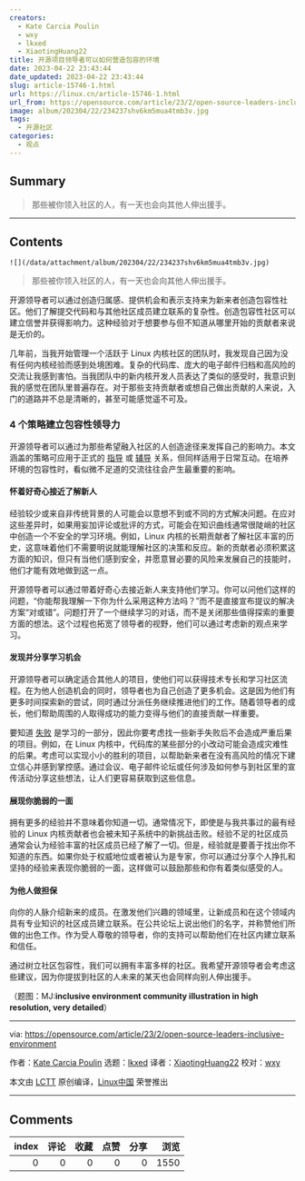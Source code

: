 ```yaml
---
creators:
  - Kate Carcia Poulin
  - wxy
  - lkxed
  - XiaotingHuang22
title: 开源项目领导者可以如何营造包容的环境
date: 2023-04-22 23:43:44
date_updated: 2023-04-22 23:43:44
slug: article-15746-1.html
url: https://linux.cn/article-15746-1.html
url_from: https://opensource.com/article/23/2/open-source-leaders-inclusive-environment
image: album/202304/22/234237shv6km5mua4tmb3v.jpg
tags:
  - 开源社区
categories:
  - 观点
---
```


## Summary

> 那些被你领入社区的人，有一天也会向其他人伸出援手。

***

<!-- more -->

## Contents

`![](/data/attachment/album/202304/22/234237shv6km5mua4tmb3v.jpg)`

> 
> 那些被你领入社区的人，有一天也会向其他人伸出援手。
> 
> 
> 

开源领导者可以通过创造归属感、提供机会和表示支持来为新来者创造包容性社区。他们了解提交代码和与其他社区成员建立联系的复杂性。创造包容性社区可以建立信誉并获得影响力。这种经验对于想要参与但不知道从哪里开始的贡献者来说是无价的。

几年前，当我开始管理一个活跃于 Linux 内核社区的团队时，我发现自己因为没有任何内核经验而感到处境困难。复杂的代码库、庞大的电子邮件归档和高风险的交流让我感到害怕。当我团队中的新内核开发人员表达了类似的感受时，我意识到我的感觉在团队里普遍存在。对于那些支持贡献者或想自己做出贡献的人来说，入门的道路并不总是清晰的，甚至可能感觉遥不可及。

### 4 个策略建立包容性领导力

开源领导者可以通过为那些希望融入社区的人创造途径来发挥自己的影响力。本文涵盖的策略可应用于正式的 [指导](https://opensource.com/article/22/8/mentoring-power-multiplier) 或 [辅导](https://enterprisersproject.com/article/2021/4/it-leadership-how-to-coach?intcmp=7013a000002qLH8AAM) 关系，但同样适用于日常互动。在培养环境的包容性时，看似微不足道的交流往往会产生最重要的影响。

#### 怀着好奇心接近了解新人

经验较少或来自非传统背景的人可能会以意想不到或不同的方式解决问题。在应对这些差异时，如果用妄加评论或批评的方式，可能会在知识曲线通常很陡峭的社区中创造一个不安全的学习环境。例如，Linux 内核的长期贡献者了解社区丰富的历史，这意味着他们不需要明说就能理解社区的决策和反应。新的贡献者必须积累这方面的知识，但只有当他们感到安全，并愿意冒必要的风险来发展自己的技能时，他们才能有效地做到这一点。

开源领导者可以通过带着好奇心去接近新人来支持他们学习。你可以问他们这样的问题，“你能帮我理解一下你为什么采用这种方法吗？”而不是直接宣布提议的解决方案“对或错”。问题打开了一个继续学习的对话，而不是关闭那些值得探索的重要方面的想法。这个过程也拓宽了领导者的视野，他们可以通过考虑新的观点来学习。

#### 发现并分享学习机会

开源领导者可以确定适合其他人的项目，使他们可以获得技术专长和学习社区流程。在为他人创造机会的同时，领导者也为自己创造了更多机会。这是因为他们有更多时间探索新的尝试，同时通过分派任务继续推进他们的工作。随着领导者的成长，他们帮助周围的人取得成功的能力变得与他们的直接贡献一样重要。

要知道 [失败](https://opensource.com/article/20/11/normalize-failure) 是学习的一部分，因此你要考虑找一些新手失败后不会造成严重后果的项目。例如，在 Linux 内核中，代码库的某些部分的小改动可能会造成灾难性的后果。考虑可以实现小小的胜利的项目，以帮助新来者在没有高风险的情况下建立信心并感到掌控感。通过会议、电子邮件论坛或任何涉及如何参与到社区里的宣传活动分享这些想法，让人们更容易获取到这些信息。

#### 展现你脆弱的一面

拥有更多的经验并不意味着你知道一切。通常情况下，即使是与我共事过的最有经验的 Linux 内核贡献者也会被未知子系统中的新挑战击败。经验不足的社区成员通常会认为经验丰富的社区成员已经了解了一切。但是，经验就是要善于找出你不知道的东西。如果你处于权威地位或者被认为是专家，你可以通过分享个人挣扎和坚持的经验来表现你脆弱的一面，这样做可以鼓励那些和你有着类似感受的人。

#### 为他人做担保

向你的人脉介绍新来的成员。在激发他们兴趣的领域里，让新成员和在这个领域内具有专业知识的社区成员建立联系。在公共论坛上说出他们的名字，并称赞他们所做的出色工作。作为受人尊敬的领导者，你的支持可以帮助他们在社区内建立联系和信任。

通过树立社区包容性，我们可以拥有丰富多样的社区。我希望开源领导者会考虑这些建议，因为你提拔到社区的人未来的某天也会同样向别人伸出援手。

（题图：MJ:**inclusive environment community illustration in high resolution, very detailed**）

---

via: <https://opensource.com/article/23/2/open-source-leaders-inclusive-environment>

作者：[Kate Carcia Poulin](https://opensource.com/users/kcarcia) 选题：[lkxed](https://github.com/lkxed) 译者：[XiaotingHuang22](https://github.com/XiaotingHuang22) 校对：[wxy](https://github.com/wxy)

本文由 [LCTT](https://github.com/LCTT/TranslateProject) 原创编译，[Linux中国](https://linux.cn/) 荣誉推出

***

## Comments


|   index |   评论 |   收藏 |   点赞 |   分享 |   浏览 |
|--------:|-------:|-------:|-------:|-------:|-------:|
|       0 |      0 |      0 |      0 |      0 |   1550 |
